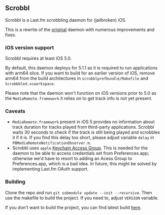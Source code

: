 ## Scrobbl

Scrobbl is a Last.fm scrobbling daemon for (jailbroken) iOS.

This is a rewrite of the [original](http://moreinfo.thebigboss.org/moreinfo/depiction.php?file=scrobblData) daemon with numerous improvements and fixes.

### iOS version support

Scrobbl requires at least iOS 5.0.

By default, this daemon deploys for 5.1.1 as it is required to run applications with arm64 slice. If you want to build for an earlier version of iOS, remove arm64 from the build architectures in ```scrobblprefbundle/Makefile```  and ```Scrobbbled.xcworkspace```.

Please note that the daemon won't function on iOS versions prior to 5.0 as the ```MediaRemote.framework``` it relies on to get track info is not yet present.


### Caveats

- ```MediaRemote.framework``` present in iOS 5 provides no information about track duration for tracks played from third-party applications. Scrobbl waits 30 seconds to check if the track is still being played and scrobbles it if it is. If you find this delay too short, please adjust variable ```delay``` in ```PBMediaRemoteNotificationObserver.m```.
- Scrobbl uses ```apple``` [Keychain Access Group](https://developer.apple.com/library/ios/documentation/security/Reference/keychainservices/Reference/reference.html#jumpTo_55). This is needed for the daemon to be able to access credentials set from Preferences.app; otherwise we'd have to resort to adding an Acess Group to Preferences.app, which is a bad idea. In future, this might be solved by implementing Last.fm OAuth support.

### Building

Clone the repo and run ```git submodule update --init --recursive```. Then use the makefile to build the project. If you need to, adjust ```VERSION``` variable.

If you don't want to build the project, you can find latest build [here](https://github.com/comscandiumplumbumd/scrobbl/tree/master/Build).
